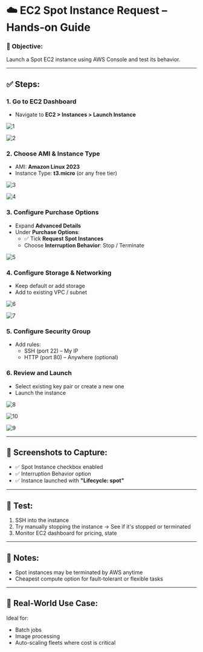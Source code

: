 # ☁️ EC2 Spot Instance Request – Hands-on Guide

### 📝 Objective:
Launch a Spot EC2 instance using AWS Console and test its behavior.

---

## ✅ Steps:

### 1. Go to EC2 Dashboard
- Navigate to **EC2 > Instances > Launch Instance**

![1](https://github.com/user-attachments/assets/e6f0189e-c75a-4c87-a040-d02c5122964b)

![2](https://github.com/user-attachments/assets/87e3bc1b-2b5c-4fa6-9a7d-35be92678108)

### 2. Choose AMI & Instance Type
- AMI: **Amazon Linux 2023**
- Instance Type: **t3.micro** (or any free tier)

![3](https://github.com/user-attachments/assets/23671142-be79-4d75-a0bb-4baba63fd4b1)

![4](https://github.com/user-attachments/assets/a4aab0cf-24a9-43f5-b703-d701b11ed049)


### 3. Configure Purchase Options
- Expand **Advanced Details**
- Under **Purchase Options**:
  - ✅ Tick **Request Spot Instances**
  - Choose **Interruption Behavior**: Stop / Terminate

![5](https://github.com/user-attachments/assets/ddc86d72-40f7-4a65-a15c-d927ef728ca1)

### 4. Configure Storage & Networking
- Keep default or add storage
- Add to existing VPC / subnet

![6](https://github.com/user-attachments/assets/d8ccce07-5c62-4171-97c8-31b4a4eee401)

![7](https://github.com/user-attachments/assets/75cd7916-229d-4ad3-9284-f32c2eb6b594)

### 5. Configure Security Group
- Add rules:
  - SSH (port 22) – My IP
  - HTTP (port 80) – Anywhere (optional)

### 6. Review and Launch
- Select existing key pair or create a new one
- Launch the instance

![8](https://github.com/user-attachments/assets/63f6d4bf-d832-4336-b253-d7586519bd94)

![10](https://github.com/user-attachments/assets/4dcbd553-e676-4f49-8395-9df2240f686f)

![9](https://github.com/user-attachments/assets/bf823234-73d8-418d-b1df-0a2c0431e3ba)


---

## 📸 Screenshots to Capture:
- ✅ Spot Instance checkbox enabled
- ✅ Interruption Behavior option
- ✅ Instance launched with **"Lifecycle: spot"**

---

## 🧪 Test:
1. SSH into the instance
2. Try manually stopping the instance → See if it's stopped or terminated
3. Monitor EC2 dashboard for pricing, state

---

## 📌 Notes:
- Spot instances may be terminated by AWS anytime
- Cheapest compute option for fault-tolerant or flexible tasks

---

## 🎯 Real-World Use Case:
Ideal for:
- Batch jobs
- Image processing
- Auto-scaling fleets where cost is critical
